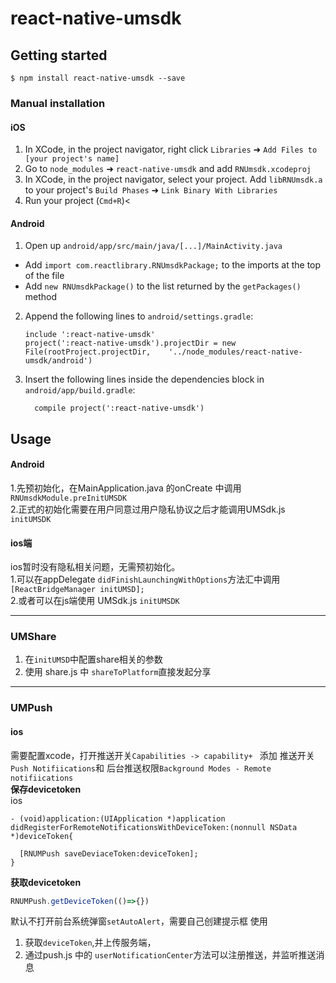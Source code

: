
# react-native-umsdk

## Getting started

`$ npm install react-native-umsdk --save`


### Manual installation


#### iOS

1. In XCode, in the project navigator, right click `Libraries` ➜ `Add Files to [your project's name]`
2. Go to `node_modules` ➜ `react-native-umsdk` and add `RNUmsdk.xcodeproj`
3. In XCode, in the project navigator, select your project. Add `libRNUmsdk.a` to your project's `Build Phases` ➜ `Link Binary With Libraries`
4. Run your project (`Cmd+R`)<

#### Android

1. Open up `android/app/src/main/java/[...]/MainActivity.java`
  - Add `import com.reactlibrary.RNUmsdkPackage;` to the imports at the top of the file
  - Add `new RNUmsdkPackage()` to the list returned by the `getPackages()` method
2. Append the following lines to `android/settings.gradle`:
  	```
  	include ':react-native-umsdk'
  	project(':react-native-umsdk').projectDir = new File(rootProject.projectDir, 	'../node_modules/react-native-umsdk/android')
  	```
3. Insert the following lines inside the dependencies block in `android/app/build.gradle`:
  	```
      compile project(':react-native-umsdk')
  	```


## Usage

#### Android
1.先预初始化，在MainApplication.java 的onCreate 中调用 `RNUmsdkModule.preInitUMSDK`  
2.正式的初始化需要在用户同意过用户隐私协议之后才能调用UMSdk.js `initUMSDK`

#### ios端
ios暂时没有隐私相关问题，无需预初始化。<br>
1.可以在appDelegate `didFinishLaunchingWithOptions`方法汇中调用 `[ReactBridgeManager initUMSD];`<br>
2.或者可以在js端使用 UMSdk.js `initUMSDK`<br>



-----
### UMShare
1. 在`initUMSD`中配置share相关的参数
2. 使用 share.js 中 `shareToPlatform`直接发起分享

----
### UMPush
#### ios 
需要配置xcode，打开推送开关`Capabilities -> capability+ ` 添加 推送开关`Push Notifiications`和 后台推送权限`Background Modes - Remote notifiications`<br>
**保存devicetoken**<br>
ios
```OC
- (void)application:(UIApplication *)application didRegisterForRemoteNotificationsWithDeviceToken:(nonnull NSData *)deviceToken{
  
  [RNUMPush saveDeviaceToken:deviceToken];
}
```
**获取devicetoken**
```js
RNUMPush.getDeviceToken(()=>{})
```

默认不打开前台系统弹窗`setAutoAlert`，需要自己创建提示框
使用
1. 获取`deviceToken`,并上传服务端，
2. 通过push.js 中的 `userNotificationCenter`方法可以注册推送，并监听推送消息

